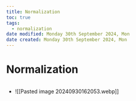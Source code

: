 ```yaml
---
title: Normalization
toc: true
tags:
  - normalization
date modified: Monday 30th September 2024, Mon
date created: Monday 30th September 2024, Mon
---
```


# Normalization
```toc
```
- ![[Pasted image 20240930162053.webp]]